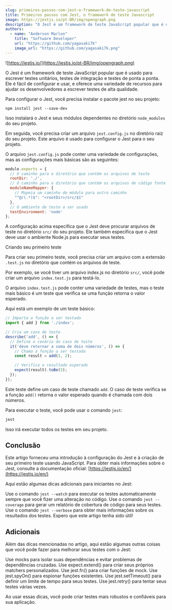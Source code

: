 ```yaml
---
slug: primeiros-passos-com-jest-o-framework-de-teste-javascript
title: Primeiros passos com Jest, o framework de teste Javascript
image: https://jestjs.io/pt-BR/img/opengraph.png
description: "O Jest é um framework de teste JavaScript popular que é usado para escrever testes unitários, testes de integração e testes de ponta a ponta. Ele é fácil de configurar e usar, e oferece uma variedade de recursos para ajudar os desenvolvedores a escrever testes de alta qualidade."
authors:
  - name: "Anderson Marlon"
    title: "Software Developer"
    url: "https://github.com/yagasaki7k"
    image_url: "https://github.com/yagasaki7k.png"
---
```


![https://jestjs.io/](https://jestjs.io/pt-BR/img/opengraph.png)

O Jest é um framework de teste JavaScript popular que é usado para escrever testes unitários, testes de integração e testes de ponta a ponta. Ele é fácil de configurar e usar, e oferece uma variedade de recursos para ajudar os desenvolvedores a escrever testes de alta qualidade.

Para configurar o Jest, você precisa instalar o pacote jest no seu projeto:

`npm install jest --save-dev`

Isso instalará o Jest e seus módulos dependentes no diretório `node_modules` do seu projeto.

Em seguida, você precisa criar um arquivo `jest.config.js` no diretório raiz do seu projeto. Este arquivo é usado para configurar o Jest para o seu projeto.

O arquivo `jest.config.js` pode conter uma variedade de configurações, mas as configurações mais básicas são as seguintes:

```js
module.exports = {
  // O caminho para o diretório que contém os arquivos de teste
  rootDir: './',
  // O caminho para o diretório que contém os arquivos de código fonte
  moduleNameMapper: {
    // Mapeia um caminho de módulo para outro caminho
    "^@/(.*)$": "<rootDir>/src/$1"
  },
  // O ambiente de teste a ser usado
  testEnvironment: 'node'
};
```

A configuração acima especifica que o Jest deve procurar arquivos de teste no diretório `src/` do seu projeto. Ele também especifica que o Jest deve usar o ambiente Node.js para executar seus testes.

Criando seu primeiro teste

Para criar seu primeiro teste, você precisa criar um arquivo com a extensão `.test.js` no diretório que contém os arquivos de teste.

Por exemplo, se você tiver um arquivo index.js no diretório `src/`, você pode criar um arquivo `index.test.js` para testá-lo.

O arquivo `index.test.js` pode conter uma variedade de testes, mas o teste mais básico é um teste que verifica se uma função retorna o valor esperado.

Aqui está um exemplo de um teste básico:

```js
// Importa a função a ser testada
import { add } from './index';

// Cria um caso de teste
describe('add', () => {
  // Define o cenário do caso de teste
  it('deve retornar a soma de dois números', () => {
    // Chama a função a ser testada
    const result = add(1, 2);

    // Verifica o resultado esperado
    expect(result).toBe(3);
  });
});
```

Este teste define um caso de teste chamado `add`. O caso de teste verifica se a função `add()` retorna o valor esperado quando é chamada com dois números.

Para executar o teste, você pode usar o comando `jest`:

```bash
jest
```

Isso irá executar todos os testes em seu projeto.

## Conclusão

Este artigo forneceu uma introdução à configuração do Jest e à criação de seu primeiro teste usando JavaScript. Para obter mais informações sobre o Jest, consulte a documentação oficial: [https://jestjs.io/en/](https://jestjs.io/en/)

Aqui estão algumas dicas adicionais para iniciantes no Jest:

Use o comando `jest --watch` para executar os testes automaticamente sempre que você fizer uma alteração no código.
Use o comando `jest --coverage` para gerar um relatório de cobertura de código para seus testes.
Use o comando `jest --verbose` para obter mais informações sobre os resultados dos testes.
Espero que este artigo tenha sido útil!

## Adicionais

Além das dicas mencionadas no artigo, aqui estão algumas outras coisas que você pode fazer para melhorar seus testes com o Jest:

Use mocks para isolar suas dependências e evitar problemas de dependências cruzadas.
Use expect.extend() para criar seus próprios matchers personalizados.
Use jest.fn() para criar funções de mock.
Use jest.spyOn() para espionar funções existentes.
Use jest.setTimeout() para definir um limite de tempo para seus testes.
Use jest.retry() para tentar seus testes várias vezes.

Ao usar essas dicas, você pode criar testes mais robustos e confiáveis para sua aplicação.